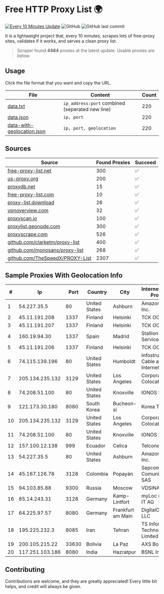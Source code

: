 
# Free HTTP Proxy List 🌍

[![Every 10 Minutes Update](https://github.com/mertguvencli/http-proxy-list/actions/workflows/main.yml/badge.svg?branch=main)](https://github.com/mertguvencli/http-proxy-list/actions/workflows/main.yml)
![GitHub](https://img.shields.io/github/license/mertguvencli/http-proxy-list)
![GitHub last commit](https://img.shields.io/github/last-commit/mertguvencli/http-proxy-list)

It is a lightweight project that, every 10 minutes, scrapes lots of free-proxy sites, validates if it works, and serves a clean proxy list.


> Scraper found **4484** proxies at the latest update. Usable proxies are below.

## Usage

Click the file format that you want and copy the URL.


|File|Content|Count|
|----|-------|-----|
|[data.txt](https://raw.githubusercontent.com/mertguvencli/http-proxy-list/main/proxy-list/data.txt)|`ip_address:port` combined (seperated new line)|220|
|[data.json](https://raw.githubusercontent.com/mertguvencli/http-proxy-list/main/proxy-list/data.json)|`ip, port`|220|
|[data-with-geolocation.json](https://raw.githubusercontent.com/mertguvencli/http-proxy-list/main/proxy-list/data-with-geolocation.json)|`ip, port, geolocation`|220|

## Sources

|Source|Found Proxies|Succeed|
|------|-------------|-------|
|[free-proxy-list.net](https://free-proxy-list.net)|300|✅|
|[us-proxy.org](https://www.us-proxy.org)|200|✅|
|[proxydb.net](http://proxydb.net)|15|✅|
|[free-proxy-list.com](https://free-proxy-list.com/?page=&port=&type%5B%5D=http&type%5B%5D=https&up_time=0&search=Search)|10|✅|
|[proxy-list.download](https://www.proxy-list.download/HTTP)|26|✅|
|[vpnoverview.com](https://vpnoverview.com/privacy/anonymous-browsing/free-proxy-servers)|32|✅|
|[proxyscan.io](https://www.proxyscan.io)|100|✅|
|[proxylist.geonode.com](https://proxylist.geonode.com/api/proxy-list?limit=300&page=1&sort_by=lastChecked&sort_type=desc&protocols=http,https)|300|✅|
|[proxyscrape.com](https://api.proxyscrape.com/v2/?request=displayproxies&protocol=http&timeout=10000&country=all&ssl=all&anonymity=all)|526|✅|
|[github.com/clarketm/proxy-list](https://raw.githubusercontent.com/clarketm/proxy-list/master/proxy-list-raw.txt)|400|✅|
|[github.com/monosans/proxy-list](https://raw.githubusercontent.com/monosans/proxy-list/main/proxies/http.txt)|268|✅|
|[github.com/TheSpeedX/PROXY-List](https://raw.githubusercontent.com/TheSpeedX/PROXY-List/master/http.txt)|2307|✅|


## Sample Proxies With Geolocation Info

|#|Ip|Port|Country|City|Internet Service Provider|
|-|--|----|-------|----|-------------------------|
|1|54.227.35.5|80|United States|Ashburn|Amazon.com, Inc.|
|2|45.11.191.208|1337|Finland|Helsinki|TCK OOO|
|3|45.11.191.207|1337|Finland|Helsinki|TCK OOO|
|4|160.19.94.30|1337|Spain|Madrid|Stallion Network Services Limited|
|5|45.11.191.206|1337|Finland|Helsinki|TCK OOO|
|6|74.115.139.196|80|United States|Humboldt|Infostructure Cable and Internet|
|7|205.134.235.132|3129|United States|Los Angeles|Corporate Colocation Inc|
|8|74.208.51.100|80|United States|Knoxville|IONOS SE|
|9|121.173.30.180|8080|South Korea|Bucheon-si|Korea Telecom|
|10|205.134.235.132|3129|United States|Los Angeles|Corporate Colocation Inc|
|11|74.208.51.100|80|United States|Knoxville|IONOS SE|
|12|157.100.12.138|999|Ecuador|Celica|Telconet S.A|
|13|54.227.35.5|80|United States|Ashburn|Amazon.com, Inc.|
|14|45.167.126.78|3128|Colombia|Popayán|Sepcom Comunicaciones SAS|
|15|94.103.85.88|9300|Russia|Moscow|VDSINA|
|16|85.14.243.31|3128|Germany|Kamp-Lintfort|myLoc managed IT AG|
|17|64.225.97.57|8080|Germany|Frankfurt am Main|DigitalOcean, LLC|
|18|195.225.232.3|8085|Iran|Tehran|TS Information Technology Limited|
|19|200.105.215.22|33630|Bolivia|La Paz|AXS Bolivia S. A.|
|20|117.251.103.186|8080|India|Hazratpur|BSNL Internet|



## Contributing

Contributions are welcome, and they are greatly appreciated! Every
little bit helps, and credit will always be given.

